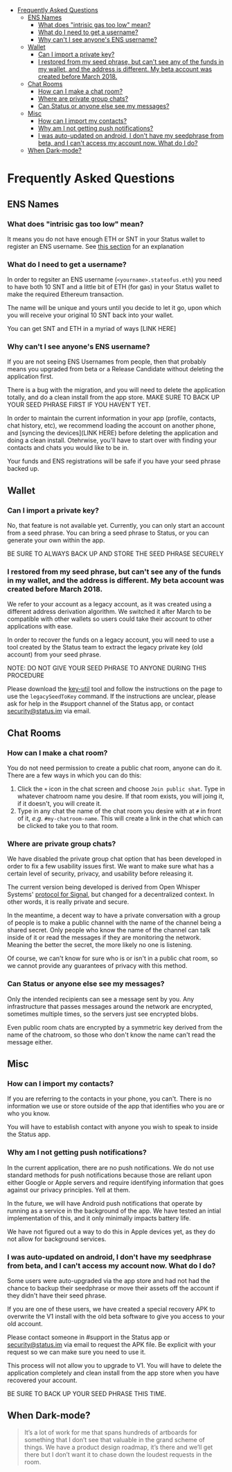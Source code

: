 - [Frequently Asked Questions](#frequently-asked-questions)
  - [ENS Names](#ens-names)
    - [What does "intrisic gas too low" mean?](#what-does-%22intrisic-gas-too-low%22-mean)
    - [What do I need to get a username?](#what-do-i-need-to-get-a-username)
    - [Why can't I see anyone's ENS username?](#why-cant-i-see-anyones-ens-username)
  - [Wallet](#wallet)
    - [Can I import a private key?](#can-i-import-a-private-key)
    - [I restored from my seed phrase, but can't see any of the funds in my wallet, and the address is different.  My beta account was created before March 2018.](#i-restored-from-my-seed-phrase-but-cant-see-any-of-the-funds-in-my-wallet-and-the-address-is-different-my-beta-account-was-created-before-march-2018)
  - [Chat Rooms](#chat-rooms)
    - [How can I make a chat room?](#how-can-i-make-a-chat-room)
    - [Where are private group chats?](#where-are-private-group-chats)
    - [Can Status or anyone else see my messages?](#can-status-or-anyone-else-see-my-messages)
  - [Misc](#misc)
    - [How can I import my contacts?](#how-can-i-import-my-contacts)
    - [Why am I not getting push notifications?](#why-am-i-not-getting-push-notifications)
    - [I was auto-updated on android, I don't have my seedphrase from beta, and I can't access my account now.  What do I do?](#i-was-auto-updated-on-android-i-dont-have-my-seedphrase-from-beta-and-i-cant-access-my-account-now-what-do-i-do)
  - [When Dark-mode?](#when-dark-mode)

# Frequently Asked Questions

## ENS Names

### What does "intrisic gas too low" mean?
It means you do not have enough ETH or SNT in your Status wallet to register an ENS username. See [this section](###what-do-i-need-to-get-a-username) for an explanation


### What do I need to get a username?
In order to regsiter an ENS username (`<yourname>.stateofus.eth`) you need to have both 10 SNT and a little bit of ETH (for gas) in your Status wallet to make the required Ethereum transaction.  

The name will be unique and yours until you decide to let it go, upon which you will receive your original 10 SNT back into your wallet. 

You can get SNT and ETH in a myriad of ways [LINK HERE]

### Why can't I see anyone's ENS username?
If you are not seeing ENS Usernames from people, then that probably means you upgraded from beta or a Release Candidate without deleting the application first.  

There is a bug with the migration, and you will need to delete the application totally, and do a clean install from the app store.  MAKE SURE TO BACK UP YOUR SEED PHRASE FIRST IF YOU HAVEN'T YET.

In order to maintain the current information in your app (profile, contacts, chat history, etc), we recommend loading the account on another phone, and [syncing the devices](LINK HERE) before deleting the application and doing a clean install.  Otehrwise, you'll have to start over with finding your contacts and chats you would like to be in. 

Your funds and ENS registrations will be safe if you have your seed phrase backed up. 

## Wallet

### Can I import a private key?
No, that feature is not available yet.  Currently, you can only start an account from a seed phrase.  You can bring a seed phrase to Status, or you can generate your own within the app.  

BE SURE TO ALWAYS BACK UP AND STORE THE SEED PHRASE SECURELY

### I restored from my seed phrase, but can't see any of the funds in my wallet, and the address is different.  My beta account was created before March 2018.
We refer to your account as a legacy account, as it was created using a different address derivation algorithm.  We switched it after March to be compatible with other wallets so users could take their account to other applications with ease.

In order to recover the funds on a legacy account, you will need to use a tool created by the Status team to extract the legacy private key (old account) from your seed phrase.

NOTE: DO NOT GIVE YOUR SEED PHRASE TO ANYONE DURING THIS PROCEDURE

Please download the [key-util](https://github.com/status-im/security-utils/tree/master/key-util) tool and follow the instructions on the page to use the `legacySeedToKey` command. If the instructions are unclear, please ask for help in the #support channel of the Status app, or contact security@status.im via email. 

## Chat Rooms

### How can I make a chat room?
You do not need permission to create a public chat room, anyone can do it.  There are a few ways in which you can do this:
1. Click the `+` icon in the chat screen and choose `Join public shat`.  Type in whatever chatroom name you desire.  If that room exists, you will joing it, if it doesn't, you will create it.
2. Type in any chat the name of the chat room you desire with at `#` in front of it, _e.g._ `#my-chatroom-name`.  This will create a link in the chat which can be clicked to take you to that room.

### Where are private group chats?
We have disabled the private group chat option that has been developed in order to fix a few usability issues first.  We want to make sure what has a certain level of security, privacy, and usability before releasing it.  

The current version being developed is derived from Open Whisper Systems' [protocol for Signal](https://signal.org/docs/), but changed for a decentralized context. In other words, it is really private and secure.

In the meantime, a decent way to have a private conversation with a group of people is to make a public channel with the name of the channel being a shared secret. Only people who know the name of the channel can talk inside of it or read the messages if they are monitoring the network. Meaning the better the secret, the more likely no one is listening.

Of course, we can't know for sure who is or isn't in a public chat room, so we cannot provide any guarantees of privacy with this method. 

### Can Status or anyone else see my messages?
Only the intended recipients can see a message sent by you.  Any infrastructure that passes messages around the network are encrypted, sometimes multiple times, so the servers just see encrypted blobs.  

Even public room chats are encrypted by a symmetric key derived from the name of the chatroom, so those who don't know the name can't read the message either. 

## Misc

### How can I import my contacts?
If you are referring to the contacts in your phone, you can't. There is no information we use or store outside of the app that identifies who you are or who you know.  

You will have to establish contact with anyone you wish to speak to inside the Status app. 

### Why am I not getting push notifications?
In the current application, there are no push notifications.  We do not use standard methods for push notifications because those are reliant upon either Google or Apple servers and require identifying information that goes against our privacy principles. Yell at them.

In the future, we will have Android push notifications that operate by running as a service in the background of the app.  We have tested an intial implementation of this, and it only minimally impacts battery life.

We have not figured out a way to do this in Apple devices yet, as they do not allow for background services.

### I was auto-updated on android, I don't have my seedphrase from beta, and I can't access my account now.  What do I do?
Some users were auto-upgraded via the app store and had not had the chance to backup their seedphrase or move their assets off the account if they didn't have their seed phrase.

If you are one of these users, we have created a special recovery APK to overwrite the V1 install with the old beta software to give you access to your old account.  

Please contact someone in #support in the Status app or security@status.im via email to request the APK file. Be explicit with your request so we can make sure you need to use it.

This process will not allow you to upgrade to V1.  You will have to delete the application completely and clean install from the app store when you have recovered your account.  

BE SURE TO BACK UP YOUR SEED PHRASE THIS TIME.

## When Dark-mode?
> It’s a lot of work for me that spans hundreds of artboards for something that I don’t see that valuable in the grand scheme of things. We have a product design roadmap, it’s there and we’ll get there but I don’t want it to chase down the loudest requests in the room.